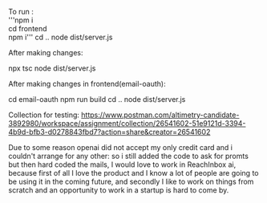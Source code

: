 To run : <br>
'''npm i <br>
cd frontend <br>
npm i'''
cd ..
node dist/server.js

After making changes: 

npx tsc
node dist/server.js

After making changes in frontend(email-oauth):

cd email-oauth
npm run build
cd ..
node dist/server.js

Collection for testing:
https://www.postman.com/altimetry-candidate-3892980/workspace/assignment/collection/26541602-51e9121d-3394-4b9d-bfb3-d0278843fbd7?action=share&creator=26541602

Due to some reason openai did not accept my only credit card and i couldn't arrange for any other: so i still 
added the code to ask for promts but then hard coded the mails, I would love to work in ReachInbox ai, 
because first of all I love the product and I know a lot of people are going to be using it in the coming 
future, and secondly I like to work on things from scratch and an opportunity to work in a 
startup is hard to come by.
